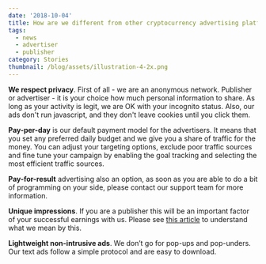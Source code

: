 ```yaml
---
date: '2018-10-04'
title: How are we different from other cryptocurrency advertising platforms?
tags:
  - news
  - advertiser
  - publisher
category: Stories
thumbnail: /blog/assets/illustration-4-2x.png
---
```

**We respect privacy**. First of all - we are an anonymous network. Publisher or advertiser - it is your choice how much personal information to share. As long as your activity is legit, we are OK with your incognito status. Also, our ads don't run javascript, and they don't leave cookies until you click them. 

**Pay-per-day** is our default payment model for the advertisers. It means that you set any preferred daily budget and we give you a share of traffic for the money. You can adjust your targeting options, exclude poor traffic sources and fine tune your campaign by enabling the goal tracking and selecting the most efficient traffic sources.

**Pay-for-result** advertising also an option, as soon as you are able to do a bit of programming on your side, please contact our support team for more information.

**Unique impressions**. If you are a publisher this will be an important factor of your successful earnings with us. Please see [this article](https://a-ads.com/blog/2018-10-04-counting-unique-impressions/) to understand what we mean by this.

**Lightweight non-intrusive ads**. We don’t go for pop-ups and pop-unders. Our text ads follow a simple protocol and are easy to download.
